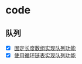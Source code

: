 # code

## 队列

- [x] [固定长度数组实现队列功能](./queue/array_queue.go)
- [x] [使用循环链表实现队列功能](./queue/linkedlist_queue.go)
